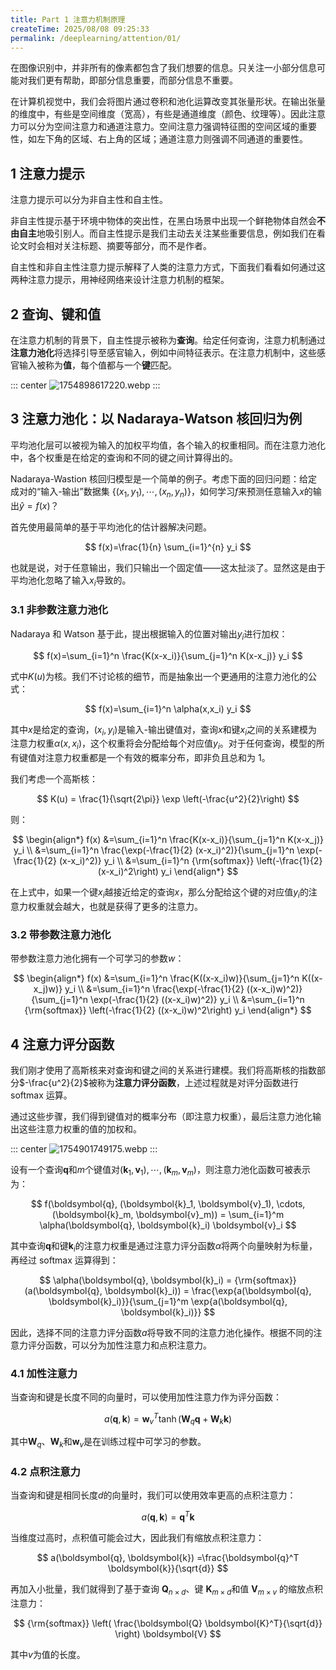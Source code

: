 ```yaml
---
title: Part 1 注意力机制原理
createTime: 2025/08/08 09:25:33
permalink: /deeplearning/attention/01/
---
```


在图像识别中，并非所有的像素都包含了我们想要的信息。只关注一小部分信息可能对我们更有帮助，即部分信息重要，而部分信息不重要。

在计算机视觉中，我们会将图片通过卷积和池化运算改变其张量形状。在输出张量的维度中，有些是空间维度（宽高），有些是通道维度（颜色、纹理等）。因此注意力可以分为空间注意力和通道注意力。空间注意力强调特征图的空间区域的重要性，如左下角的区域、右上角的区域；通道注意力则强调不同通道的重要性。

## 1 注意力提示

注意力提示可以分为非自主性和自主性。

非自主性提示基于环境中物体的突出性，在黑白场景中出现一个鲜艳物体自然会**不由自主**地吸引别人。而自主性提示是我们主动去关注某些重要信息，例如我们在看论文时会相对关注标题、摘要等部分，而不是作者。

自主性和非自主性注意力提示解释了人类的注意力方式，下面我们看看如何通过这两种注意力提示，用神经网络来设计注意力机制的框架。

## 2 查询、键和值

在注意力机制的背景下，自主性提示被称为**查询**。给定任何查询，注意力机制通过**注意力池化**将选择引导至感官输入，例如中间特征表示。在注意力机制中，这些感官输入被称为**值**，每个值都与一个**键**匹配。

::: center
![1754898617220.webp](https://oss.yoake.cc/art/deeplearning/1754898617220.webp) 
:::

## 3 注意力池化：以 Nadaraya-Watson 核回归为例

平均池化层可以被视为输入的加权平均值，各个输入的权重相同。而在注意力池化中，各个权重是在给定的查询和不同的键之间计算得出的。

Nadaraya-Wastion 核回归模型是一个简单的例子。考虑下面的回归问题：给定成对的“输入-输出”数据集 $\{(x_1, y_1), \cdots, (x_n, y_n)\}$，如何学习$f$来预测任意输入$x$的输出$\hat{y} = f(x)$？

首先使用最简单的基于平均池化的估计器解决问题。

$$
f(x)=\frac{1}{n} \sum_{i=1}^{n} y_i
$$

也就是说，对于任意输出，我们只输出一个固定值——这太扯淡了。显然这是由于平均池化忽略了输入$x_i$导致的。

### 3.1 非参数注意力池化

Nadaraya 和 Watson 基于此，提出根据输入的位置对输出$y_i$进行加权：

$$
f(x)=\sum_{i=1}^n \frac{K(x-x_i)}{\sum_{j=1}^n K(x-x_j)} y_i
$$

式中$K(u)$为核。我们不讨论核的细节，而是抽象出一个更通用的注意力池化的公式：

$$
f(x)=\sum_{i=1}^n \alpha(x,x_i) y_i
$$

其中$x$是给定的查询，$(x_i, y_i)$是输入-输出键值对，查询$x$和键$x_i$之间的关系建模为注意力权重$\alpha(x,x_i)$，这个权重将会分配给每个对应值$y_i$。对于任何查询，模型的所有键值对注意力权重都是一个有效的概率分布，即非负且总和为 1。

我们考虑一个高斯核：

$$
K(u) = \frac{1}{\sqrt{2\pi}} \exp \left(-\frac{u^2}{2}\right)
$$

则：

$$
\begin{align*}
f(x)
&=\sum_{i=1}^n \frac{K(x-x_i)}{\sum_{j=1}^n K(x-x_j)} y_i \\
&=\sum_{i=1}^n \frac{\exp(-\frac{1}{2} (x-x_i)^2)}{\sum_{j=1}^n \exp(-\frac{1}{2} (x-x_i)^2)} y_i \\
&=\sum_{i=1}^n {\rm{softmax}} \left(-\frac{1}{2} (x-x_i)^2\right) y_i
\end{align*}
$$

在上式中，如果一个键$x_i$越接近给定的查询$x$，那么分配给这个键的对应值$y_i$的注意力权重就会越大，也就是获得了更多的注意力。

### 3.2 带参数注意力池化

带参数注意力池化拥有一个可学习的参数$w$：

$$
\begin{align*}
f(x)
&=\sum_{i=1}^n \frac{K((x-x_i)w)}{\sum_{j=1}^n K((x-x_j)w)} y_i \\
&=\sum_{i=1}^n \frac{\exp(-\frac{1}{2} ((x-x_i)w)^2)}{\sum_{j=1}^n \exp(-\frac{1}{2} ((x-x_i)w)^2)} y_i \\
&=\sum_{i=1}^n {\rm{softmax}} \left(-\frac{1}{2} ((x-x_i)w)^2\right) y_i
\end{align*}
$$

## 4 注意力评分函数

我们刚才使用了高斯核来对查询和键之间的关系进行建模。我们将高斯核的指数部分$-\frac{u^2}{2}$被称为**注意力评分函数**，上述过程就是对评分函数进行 softmax 运算。

通过这些步骤，我们得到键值对的概率分布（即注意力权重），最后注意力池化输出这些注意力权重的值的加权和。

::: center
![1754901749175.webp](https://oss.yoake.cc/art/deeplearning/1754901749175.webp) 
:::

设有一个查询$\boldsymbol{q}$和$m$个键值对$(\boldsymbol{k}_1, \boldsymbol{v}_1), \cdots, (\boldsymbol{k}_m, \boldsymbol{v}_m)$，则注意力池化函数可被表示为：

$$
f(\boldsymbol{q}, (\boldsymbol{k}_1, \boldsymbol{v}_1), \cdots, (\boldsymbol{k}_m, \boldsymbol{v}_m)) = \sum_{i=1}^m \alpha(\boldsymbol{q}, \boldsymbol{k}_i) \boldsymbol{v}_i
$$

其中查询$\boldsymbol{q}$和键$\boldsymbol{k}_i$的注意力权重是通过注意力评分函数$\alpha$将两个向量映射为标量，再经过 softmax 运算得到：

$$
\alpha(\boldsymbol{q}, \boldsymbol{k}_i) = {\rm{softmax}} (a(\boldsymbol{q}, \boldsymbol{k}_i)) = \frac{\exp{a(\boldsymbol{q}, \boldsymbol{k}_i)}}{\sum_{j=1}^m \exp{a(\boldsymbol{q}, \boldsymbol{k}_i)}}
$$

因此，选择不同的注意力评分函数$a$将导致不同的注意力池化操作。根据不同的注意力评分函数，可以分为加性注意力和点积注意力。

### 4.1 加性注意力

当查询和键是长度不同的向量时，可以使用加性注意力作为评分函数：

$$
a(\boldsymbol{q}, \boldsymbol{k}) = \boldsymbol{w}_v^T \tanh (\boldsymbol{W}_q \boldsymbol{q} + \boldsymbol{W}_k \boldsymbol{k})
$$

其中$\boldsymbol{W}_q$、$\boldsymbol{W}_k$和$\boldsymbol{w}_v$是在训练过程中可学习的参数。

### 4.2 点积注意力

当查询和键是相同长度$d$的向量时，我们可以使用效率更高的点积注意力：

$$
a(\boldsymbol{q}, \boldsymbol{k}) = \boldsymbol{q}^T \boldsymbol{k}
$$

当维度过高时，点积值可能会过大，因此我们有缩放点积注意力：

$$
a(\boldsymbol{q}, \boldsymbol{k}) =\frac{\boldsymbol{q}^T \boldsymbol{k}}{\sqrt{d}}
$$

再加入小批量，我们就得到了基于查询 $\boldsymbol{Q}_{n \times d}$、键 $\boldsymbol{K}_{m \times d}$和值 $\boldsymbol{V}_{m \times v}$ 的缩放点积注意力：

$$
{\rm{softmax}} \left( \frac{\boldsymbol{Q} \boldsymbol{K}^T}{\sqrt{d}} \right) \boldsymbol{V}
$$

其中$v$为值的长度。